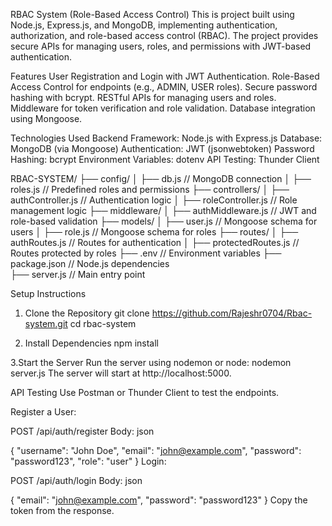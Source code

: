 RBAC System (Role-Based Access Control)
This is project built using Node.js, Express.js, and MongoDB, implementing authentication, authorization, and role-based access control (RBAC). 
The project provides secure APIs for managing users, roles, and permissions with JWT-based authentication.

Features
User Registration and Login with JWT Authentication.
Role-Based Access Control for endpoints (e.g., ADMIN, USER roles).
Secure password hashing with bcrypt.
RESTful APIs for managing users and roles.
Middleware for token verification and role validation.
Database integration using Mongoose.

Technologies Used
Backend Framework: Node.js with Express.js
Database: MongoDB (via Mongoose)
Authentication: JWT (jsonwebtoken)
Password Hashing: bcrypt
Environment Variables: dotenv
API Testing: Thunder Client

RBAC-SYSTEM/
├── config/
│   ├── db.js                  // MongoDB connection
│   ├── roles.js               // Predefined roles and permissions
├── controllers/
│   ├── authController.js      // Authentication logic
│   ├── roleController.js      // Role management logic
├── middleware/
│   ├── authMiddleware.js      // JWT and role-based validation
├── models/
│   ├── user.js                // Mongoose schema for users
│   ├── role.js                // Mongoose schema for roles
├── routes/
│   ├── authRoutes.js          // Routes for authentication
│   ├── protectedRoutes.js     // Routes protected by roles
├── .env                       // Environment variables
├── package.json               // Node.js dependencies  
├── server.js                  // Main entry point


Setup Instructions
1. Clone the Repository
git clone https://github.com/Rajeshr0704/Rbac-system.git
cd rbac-system

2. Install Dependencies
npm install

3.Start the Server
Run the server using nodemon or node:
nodemon server.js
The server will start at http://localhost:5000.

API Testing
Use Postman or Thunder Client to test the endpoints.

Register a User:

POST /api/auth/register
Body:
json

{
  "username": "John Doe",
  "email": "john@example.com",
  "password": "password123",
  "role": "user"
}
Login:

POST /api/auth/login
Body:
json

{
  "email": "john@example.com",
  "password": "password123"
}
Copy the token from the response.
